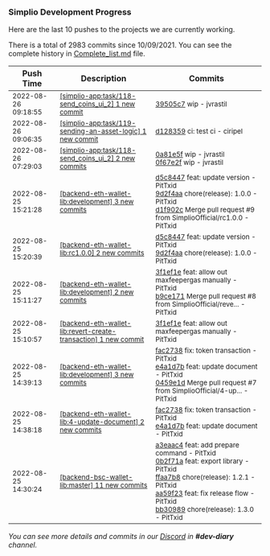 
### Simplio Development Progress

Here are the last 10 pushes to the projects we are currently working.

There is a total of 2983 commits since 10/09/2021. You can see the complete history in
 [Complete_list.md](Complete_list.md) file.

| Push Time | Description | Commits |
| --- | --- | --- |
| <sub>2022-08-26 09:18:55</sub> | <sub>[[simplio-app:task/118\-send\_coins\_ui\_2] 1 new commit](https://github.com/SimplioOfficial/simplio-app/commit/39505c7f4c1285bc3199ffca17d326b986167b1f)</sub> | <sub>[39505c7](https://github.com/SimplioOfficial/simplio-app/commit/39505c7f4c1285bc3199ffca17d326b986167b1f) wip - jvrastil</sub> |
| <sub>2022-08-26 09:06:35</sub> | <sub>[[simplio-app:task/119\-sending\-an\-asset\-logic] 1 new commit](https://github.com/SimplioOfficial/simplio-app/commit/d1283593984af70f705a6f67a58ef6e47220c844)</sub> | <sub>[d128359](https://github.com/SimplioOfficial/simplio-app/commit/d1283593984af70f705a6f67a58ef6e47220c844) ci: test ci - ciripel</sub> |
| <sub>2022-08-26 07:29:03</sub> | <sub>[[simplio-app:task/118\-send\_coins\_ui\_2] 2 new commits](https://github.com/SimplioOfficial/simplio-app/compare/2542d58e1d5f...0f67e2faf932)</sub> | <sub>[0a81e5f](https://github.com/SimplioOfficial/simplio-app/commit/0a81e5f74f9ac1359b768b10a6b88eb06d94481b) wip - jvrastil<br>[0f67e2f](https://github.com/SimplioOfficial/simplio-app/commit/0f67e2faf932b9477e1e532bca3557730e25797f) wip - jvrastil</sub> |
| <sub>2022-08-25 15:21:28</sub> | <sub>[[backend-eth-wallet-lib:development] 3 new commits](https://github.com/SimplioOfficial/backend-eth-wallet-lib/compare/b9ce17133d06...d1f902c16aab)</sub> | <sub>[d5c8447](https://github.com/SimplioOfficial/backend-eth-wallet-lib/commit/d5c8447e343b3bd34eb8239ec468b50660039e35) feat: update version - PitTxid<br>[9d2f4aa](https://github.com/SimplioOfficial/backend-eth-wallet-lib/commit/9d2f4aaa55e2dfeaf69082d7c41a8938bdc41e81) chore(release): 1.0.0 - PitTxid<br>[d1f902c](https://github.com/SimplioOfficial/backend-eth-wallet-lib/commit/d1f902c16aab9d7bdca92ecb0593c4d9e48cd8e7) Merge pull request #9 from SimplioOfficial/rc1.0.0 - PitTxid</sub> |
| <sub>2022-08-25 15:20:39</sub> | <sub>[[backend-eth-wallet-lib:rc1\.0\.0] 2 new commits](https://github.com/SimplioOfficial/backend-eth-wallet-lib/compare/d5c8447e343b^...9d2f4aaa55e2)</sub> | <sub>[d5c8447](https://github.com/SimplioOfficial/backend-eth-wallet-lib/commit/d5c8447e343b3bd34eb8239ec468b50660039e35) feat: update version - PitTxid<br>[9d2f4aa](https://github.com/SimplioOfficial/backend-eth-wallet-lib/commit/9d2f4aaa55e2dfeaf69082d7c41a8938bdc41e81) chore(release): 1.0.0 - PitTxid</sub> |
| <sub>2022-08-25 15:11:27</sub> | <sub>[[backend-eth-wallet-lib:development] 2 new commits](https://github.com/SimplioOfficial/backend-eth-wallet-lib/compare/0459e1d6e817...b9ce17133d06)</sub> | <sub>[3f1ef1e](https://github.com/SimplioOfficial/backend-eth-wallet-lib/commit/3f1ef1e6126565d6d8fc1b8065e2a635a92fb389) feat: allow out maxfeepergas manually - PitTxid<br>[b9ce171](https://github.com/SimplioOfficial/backend-eth-wallet-lib/commit/b9ce17133d06cfbac30bb81c70a1437efb2ee0ef) Merge pull request #8 from SimplioOfficial/reve... - PitTxid</sub> |
| <sub>2022-08-25 15:10:57</sub> | <sub>[[backend-eth-wallet-lib:revert\-create\-transaction] 1 new commit](https://github.com/SimplioOfficial/backend-eth-wallet-lib/commit/3f1ef1e6126565d6d8fc1b8065e2a635a92fb389)</sub> | <sub>[3f1ef1e](https://github.com/SimplioOfficial/backend-eth-wallet-lib/commit/3f1ef1e6126565d6d8fc1b8065e2a635a92fb389) feat: allow out maxfeepergas manually - PitTxid</sub> |
| <sub>2022-08-25 14:39:13</sub> | <sub>[[backend-eth-wallet-lib:development] 3 new commits](https://github.com/SimplioOfficial/backend-eth-wallet-lib/compare/c026d38135bf...0459e1d6e817)</sub> | <sub>[fac2738](https://github.com/SimplioOfficial/backend-eth-wallet-lib/commit/fac27385168e63aea2961a9beba76b386e042461) fix: token transaction - PitTxid<br>[e4a1d7b](https://github.com/SimplioOfficial/backend-eth-wallet-lib/commit/e4a1d7be14caf0b8c06fac81eaa1d6f84db70197) feat: update document - PitTxid<br>[0459e1d](https://github.com/SimplioOfficial/backend-eth-wallet-lib/commit/0459e1d6e81761b25aa8b12b319c4f86009e05e1) Merge pull request #7 from SimplioOfficial/4-up... - PitTxid</sub> |
| <sub>2022-08-25 14:38:18</sub> | <sub>[[backend-eth-wallet-lib:4\-update\-document] 2 new commits](https://github.com/SimplioOfficial/backend-eth-wallet-lib/compare/c026d38135bf...e4a1d7be14ca)</sub> | <sub>[fac2738](https://github.com/SimplioOfficial/backend-eth-wallet-lib/commit/fac27385168e63aea2961a9beba76b386e042461) fix: token transaction - PitTxid<br>[e4a1d7b](https://github.com/SimplioOfficial/backend-eth-wallet-lib/commit/e4a1d7be14caf0b8c06fac81eaa1d6f84db70197) feat: update document - PitTxid</sub> |
| <sub>2022-08-25 14:30:24</sub> | <sub>[[backend-bsc-wallet-lib:master] 11 new commits](https://github.com/SimplioOfficial/backend-bsc-wallet-lib/compare/b1660daf19c6...b1682cf9b098)</sub> | <sub>[a3eaac4](https://github.com/SimplioOfficial/backend-bsc-wallet-lib/commit/a3eaac4404c1ea619c7ab06eb94b4c19f30324d6) feat: add prepare command - PitTxid<br>[0b2f71a](https://github.com/SimplioOfficial/backend-bsc-wallet-lib/commit/0b2f71ab065e8b45ffcea8474fce0e34b87f4d2c) feat: export library - PitTxid<br>[ffaa7b8](https://github.com/SimplioOfficial/backend-bsc-wallet-lib/commit/ffaa7b86841c74ce8e2682dc6156b8c4a5a53c6b) chore(release): 1.2.1 - PitTxid<br>[aa59f23](https://github.com/SimplioOfficial/backend-bsc-wallet-lib/commit/aa59f2353e89f76356a14f7e66ca90aa117946cd) feat: fix release flow - PitTxid<br>[bb30989](https://github.com/SimplioOfficial/backend-bsc-wallet-lib/commit/bb3098949c4b04751950fe9c1c3e86cbe1c70bff) chore(release): 1.3.0 - PitTxid</sub> |

_You can see more details and commits in our [Discord](https://discord.gg/aKhjuwZmdP) in **#dev-diary** channel._
